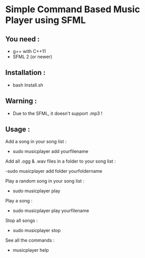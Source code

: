 Simple Command Based Music Player using SFML
============================================



You need :
----------

- g++ with C++11
- SFML 2 (or newer)


Installation :
--------------

- bash Install.sh


Warning :
---------

- Due to the SFML, it doesn't support .mp3 !


Usage :
-------

Add a song in your song list :

- sudo musicplayer add yourfilename


Add all .ogg & .wav files in a folder to your song list :

-sudo musicplayer add folder yourfoldername


Play a random song in your song list :

- sudo musicplayer play


Play a song :

- sudo musicplayer play yourfilename


Stop all songs :

- sudo musicplayer stop


See all the commands :

- musicplayer help


